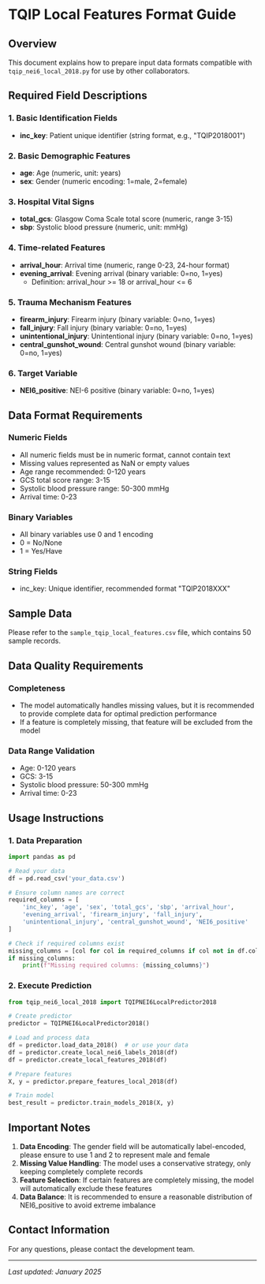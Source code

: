 # TQIP Local Features Format Guide

## Overview
This document explains how to prepare input data formats compatible with `tqip_nei6_local_2018.py` for use by other collaborators.

## Required Field Descriptions

### 1. Basic Identification Fields
- **inc_key**: Patient unique identifier (string format, e.g., "TQIP2018001")

### 2. Basic Demographic Features
- **age**: Age (numeric, unit: years)
- **sex**: Gender (numeric encoding: 1=male, 2=female)

### 3. Hospital Vital Signs
- **total_gcs**: Glasgow Coma Scale total score (numeric, range 3-15)
- **sbp**: Systolic blood pressure (numeric, unit: mmHg)

### 4. Time-related Features
- **arrival_hour**: Arrival time (numeric, range 0-23, 24-hour format)
- **evening_arrival**: Evening arrival (binary variable: 0=no, 1=yes)
  - Definition: arrival_hour >= 18 or arrival_hour <= 6

### 5. Trauma Mechanism Features
- **firearm_injury**: Firearm injury (binary variable: 0=no, 1=yes)
- **fall_injury**: Fall injury (binary variable: 0=no, 1=yes)
- **unintentional_injury**: Unintentional injury (binary variable: 0=no, 1=yes)
- **central_gunshot_wound**: Central gunshot wound (binary variable: 0=no, 1=yes)

### 6. Target Variable
- **NEI6_positive**: NEI-6 positive (binary variable: 0=no, 1=yes)

## Data Format Requirements

### Numeric Fields
- All numeric fields must be in numeric format, cannot contain text
- Missing values represented as NaN or empty values
- Age range recommended: 0-120 years
- GCS total score range: 3-15
- Systolic blood pressure range: 50-300 mmHg
- Arrival time: 0-23

### Binary Variables
- All binary variables use 0 and 1 encoding
- 0 = No/None
- 1 = Yes/Have

### String Fields
- inc_key: Unique identifier, recommended format "TQIP2018XXX"

## Sample Data

Please refer to the `sample_tqip_local_features.csv` file, which contains 50 sample records.

## Data Quality Requirements

### Completeness
- The model automatically handles missing values, but it is recommended to provide complete data for optimal prediction performance
- If a feature is completely missing, that feature will be excluded from the model

### Data Range Validation
- Age: 0-120 years
- GCS: 3-15
- Systolic blood pressure: 50-300 mmHg
- Arrival time: 0-23

## Usage Instructions

### 1. Data Preparation
```python
import pandas as pd

# Read your data
df = pd.read_csv('your_data.csv')

# Ensure column names are correct
required_columns = [
    'inc_key', 'age', 'sex', 'total_gcs', 'sbp', 'arrival_hour', 
    'evening_arrival', 'firearm_injury', 'fall_injury', 
    'unintentional_injury', 'central_gunshot_wound', 'NEI6_positive'
]

# Check if required columns exist
missing_columns = [col for col in required_columns if col not in df.columns]
if missing_columns:
    print(f"Missing required columns: {missing_columns}")
```

### 2. Execute Prediction
```python
from tqip_nei6_local_2018 import TQIPNEI6LocalPredictor2018

# Create predictor
predictor = TQIPNEI6LocalPredictor2018()

# Load and process data
df = predictor.load_data_2018()  # or use your data
df = predictor.create_local_nei6_labels_2018(df)
df = predictor.create_local_features_2018(df)

# Prepare features
X, y = predictor.prepare_features_local_2018(df)

# Train model
best_result = predictor.train_models_2018(X, y)
```

## Important Notes

1. **Data Encoding**: The gender field will be automatically label-encoded, please ensure to use 1 and 2 to represent male and female
2. **Missing Value Handling**: The model uses a conservative strategy, only keeping completely complete records
3. **Feature Selection**: If certain features are completely missing, the model will automatically exclude these features
4. **Data Balance**: It is recommended to ensure a reasonable distribution of NEI6_positive to avoid extreme imbalance

## Contact Information

For any questions, please contact the development team.

---
*Last updated: January 2025*
